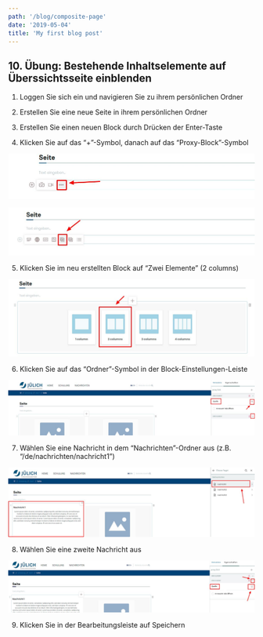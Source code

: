 ```yaml
---
path: '/blog/composite-page'
date: '2019-05-04'
title: 'My first blog post'
---
```


## 10. Übung: Bestehende Inhaltselemente auf Überssichtsseite einblenden

1. Loggen Sie sich ein und navigieren Sie zu ihrem persönlichen Ordner

2. Erstellen Sie eine neue Seite in ihrem persönlichen Ordner

3. Erstellen Sie einen neuen Block durch Drücken der Enter-Taste

4. Klicken Sie auf das “+”-Symbol, danach auf das “Proxy-Block”-Symbol

![proxyblock](proxyblock.png)

![proxyblock2](proxyblock2.png)

5. Klicken Sie im neu erstellten Block auf “Zwei Elemente” (2 columns)

![columns](columns.png)

6. Klicken Sie auf das “Ordner”-Symbol in der Block-Einstellungen-Leiste

![source](source.png)

7. Wählen Sie eine Nachricht in dem “Nachrichten”-Ordner aus (z.B. “/de/nachrichten/nachricht1”)

![columnOne](columnOne.png)

8. Wählen Sie eine zweite Nachricht aus

![columnTwo](columnTwo.png)

9. Klicken Sie in der Bearbeitungsleiste auf Speichern
